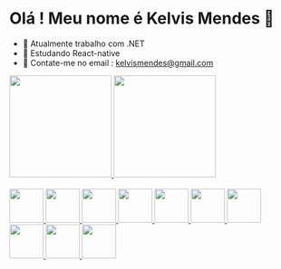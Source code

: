 # Olá ! Meu nome é Kelvis Mendes 👋


- 🔭 Atualmente trabalho com .NET
- 🌱 Estudando React-native 
- 💬 Contate-me no email : kelvismendes@gmail.com


<div>
    <a href="https://github.com/kelvismnd">
    <img height="180em" src="https://github-readme-stats.vercel.app/api?username=kelvismnd&show_icons=true&theme=dracula&include_all_commits=true&count_private=true" />
    <img height="180em" src="https://github-readme-stats.vercel.app/api/top-langs/?username=kelvismnd&layout=compact&langs_count=16&theme=dracula"/>
</div>

<div style="display:inline_block"> <br>
    <img width="60" height="60" src="https://cdn.jsdelivr.net/gh/devicons/devicon/icons/html5/html5-original.svg" />
    <img width="60" height="60" src="https://cdn.jsdelivr.net/gh/devicons/devicon/icons/css3/css3-original.svg" />
    <img width="60" height="60" src="https://cdn.jsdelivr.net/gh/devicons/devicon/icons/javascript/javascript-original.svg" />
    <img width="60" height="60" src="https://cdn.jsdelivr.net/gh/devicons/devicon/icons/nodejs/nodejs-original.svg" />
    <img width="60" height="60" src="https://cdn.jsdelivr.net/gh/devicons/devicon/icons/typescript/typescript-original.svg" />
    <img width="60" height="60" src="https://cdn.jsdelivr.net/gh/devicons/devicon/icons/angularjs/angularjs-original.svg" />
    <img width="60" height="60" src="https://cdn.jsdelivr.net/gh/devicons/devicon/icons/ionic/ionic-original.svg" />
    <img width="60" height="60" src="https://cdn.jsdelivr.net/gh/devicons/devicon/icons/react/react-original-wordmark.svg" />
    <img width="60" height="60" src="https://cdn.jsdelivr.net/gh/devicons/devicon/icons/csharp/csharp-original.svg" />
    <img width="60" height="60" src="https://cdn.jsdelivr.net/gh/devicons/devicon/icons/dotnetcore/dotnetcore-original.svg" />
</div>
